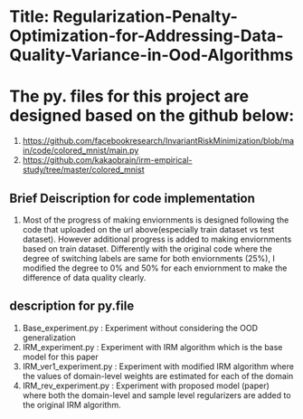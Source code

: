 # Title: Regularization-Penalty-Optimization-for-Addressing-Data-Quality-Variance-in-Ood-Algorithms
# The py. files for this project are designed based on the github below:

1) https://github.com/facebookresearch/InvariantRiskMinimization/blob/main/code/colored_mnist/main.py
2) https://github.com/kakaobrain/irm-empirical-study/tree/master/colored_mnist

## Brief Deiscription for code implementation

1) Most of the progress of making enviornments is designed following the code that uploaded on the url above(especially train dataset vs test dataset). However additional progress is added to making enviornments based on train dataset. Differently with the original code where the degree of switching labels are same for both enviornments (25%), I modified the degree to 0% and 50% for each enviornment to make the difference of data quality clearly.

## description for py.file
1) Base_experiment.py : Experiment without considering the OOD generalization
2) IRM_experiment.py : Experiment with IRM algorithm which is the base model for this paper
3) IRM_ver1_experiment.py : Experiment with modified IRM algorithm where the values of domain-level weights are estimated for each of the domain
4) IRM_rev_experiment.py : Experiment with proposed model (paper) where both the domain-level and sample level regularizers are added to the original IRM algorithm.

